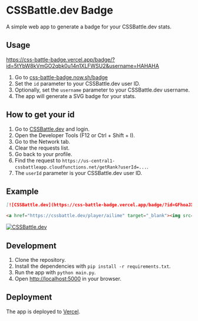 # CSSBattle.dev Badge

A simple web app to generate a badge for your CSSBattle.dev stats.

## Usage
https://css-battle-badge.vercel.app/badge/?id=5tYbW8kVmGO2qbk0u14n1XLFWSU2&username=HAHAHA

1. Go to [css-battle-badge.now.sh/badge](https://css-battle-badge.now.sh/badge)
2. Set the `id` parameter to your CSSBattle.dev user ID.
3. Optionally, set the `username` parameter to your CSSBattle.dev username.
4. The app will generate a SVG badge for your stats.

## How to get your id

1. Go to [CSSBattle.dev](https://cssbattle.dev) and login.
2. Open the Developer Tools (F12 or Ctrl + Shift + I).
3. Go to the Network tab.
4. Clear the requests list.
5. Go back to your profile.
6. Find the request to `https://us-central1-cssbattleapp.cloudfunctions.net/getRank?userId=...`.
7. The `userId` parameter is your CSSBattle.dev user ID.

## Example

```md
[![CSSBattle.dev](https://css-battle-badge.vercel.app/badge/?id=GFhoaJX4SFgdWOBXdWUee4jsaNq2&username=Emilia)](https://cssbattle.dev/player/ailime)
```

```html
<a href="https://cssbattle.dev/player/ailime" target="_blank"><img src="https://css-battle-badge.vercel.app/badge/?id=GFhoaJX4SFgdWOBXdWUee4jsaNq2&username=Emilia" height="250"/></a>
```

[![CSSBattle.dev](https://css-battle-badge.vercel.app/badge/?id=GFhoaJX4SFgdWOBXdWUee4jsaNq2&username=Emilia)](https://cssbattle.dev/player/ailime)

## Development

1. Clone the repository.
2. Install the dependencies with `pip install -r requirements.txt`.
3. Run the app with `python main.py`.
4. Open [http://localhost:5000](http://localhost:5000) in your browser.

## Deployment

The app is deployed to [Vercel](https://vercel.com/).
